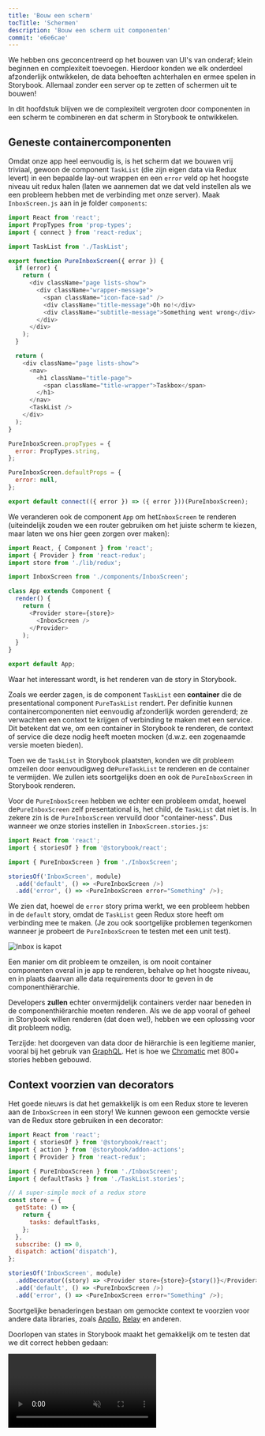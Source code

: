 ```yaml
---
title: 'Bouw een scherm'
tocTitle: 'Schermen'
description: 'Bouw een scherm uit componenten'
commit: 'e6e6cae'
---
```


We hebben ons geconcentreerd op het bouwen van UI's van onderaf; klein beginnen en complexiteit toevoegen. Hierdoor konden we elk onderdeel afzonderlijk ontwikkelen, de data behoeften achterhalen en ermee spelen in Storybook. Allemaal zonder een server op te zetten of schermen uit te bouwen!

In dit hoofdstuk blijven we de complexiteit vergroten door componenten in een scherm te combineren en dat scherm in Storybook te ontwikkelen.

## Geneste containercomponenten

Omdat onze app heel eenvoudig is, is het scherm dat we bouwen vrij triviaal, gewoon de component `TaskList` (die zijn eigen data via Redux levert) in een bepaalde lay-out wrappen en een `error` veld op het hoogste niveau uit redux halen (laten we aannemen dat we dat veld instellen als we een probleem hebben met de verbinding met onze server). Maak `InboxScreen.js` aan in je folder `components`:

```js:title=src/components/InboxScreen.js
import React from 'react';
import PropTypes from 'prop-types';
import { connect } from 'react-redux';

import TaskList from './TaskList';

export function PureInboxScreen({ error }) {
  if (error) {
    return (
      <div className="page lists-show">
        <div className="wrapper-message">
          <span className="icon-face-sad" />
          <div className="title-message">Oh no!</div>
          <div className="subtitle-message">Something went wrong</div>
        </div>
      </div>
    );
  }

  return (
    <div className="page lists-show">
      <nav>
        <h1 className="title-page">
          <span className="title-wrapper">Taskbox</span>
        </h1>
      </nav>
      <TaskList />
    </div>
  );
}

PureInboxScreen.propTypes = {
  error: PropTypes.string,
};

PureInboxScreen.defaultProps = {
  error: null,
};

export default connect(({ error }) => ({ error }))(PureInboxScreen);
```

We veranderen ook de component `App` om het`InboxScreen` te renderen (uiteindelijk zouden we een router gebruiken om het juiste scherm te kiezen, maar laten we ons hier geen zorgen over maken):

```js:title=src/App.js
import React, { Component } from 'react';
import { Provider } from 'react-redux';
import store from './lib/redux';

import InboxScreen from './components/InboxScreen';

class App extends Component {
  render() {
    return (
      <Provider store={store}>
        <InboxScreen />
      </Provider>
    );
  }
}

export default App;
```

Waar het interessant wordt, is het renderen van de story in Storybook.

Zoals we eerder zagen, is de component `TaskList` een **container** die de presentational component `PureTaskList` rendert. Per definitie kunnen containercomponenten niet eenvoudig afzonderlijk worden gerenderd; ze verwachten een context te krijgen of verbinding te maken met een service. Dit betekent dat we, om een container in Storybook te renderen, de context of service die deze nodig heeft moeten mocken (d.w.z. een zogenaamde versie moeten bieden).

Toen we de `TaskList` in Storybook plaatsten, konden we dit probleem omzeilen door eenvoudigweg de`PureTaskList` te renderen en de container te vermijden. We zullen iets soortgelijks doen en ook de `PureInboxScreen` in Storybook renderen.

Voor de `PureInboxScreen` hebben we echter een probleem omdat, hoewel de`PureInboxScreen` zelf presentational is, het child, de `TaskList` dat niet is. In zekere zin is de `PureInboxScreen` vervuild door "container-ness". Dus wanneer we onze stories instellen in `InboxScreen.stories.js`:

```js:title=src/components/InboxScreen.stories.js
import React from 'react';
import { storiesOf } from '@storybook/react';

import { PureInboxScreen } from './InboxScreen';

storiesOf('InboxScreen', module)
  .add('default', () => <PureInboxScreen />)
  .add('error', () => <PureInboxScreen error="Something" />);
```

We zien dat, hoewel de `error` story prima werkt, we een probleem hebben in de `default` story, omdat de `TaskList` geen Redux store heeft om verbinding mee te maken. (Je zou ook soortgelijke problemen tegenkomen wanneer je probeert de `PureInboxScreen` te testen met een unit test).

![Inbox is kapot](/intro-to-storybook/broken-inboxscreen.png)

Een manier om dit probleem te omzeilen, is om nooit container componenten overal in je app te renderen, behalve op het hoogste niveau, en in plaats daarvan alle data requirements door te geven in de componenthiërarchie.

Developers **zullen** echter onvermijdelijk containers verder naar beneden in de componenthiërarchie moeten renderen. Als we de app vooral of geheel in Storybook willen renderen (dat doen we!), hebben we een oplossing voor dit probleem nodig.

<div class="aside">
Terzijde: het doorgeven van data door de hiërarchie is een legitieme manier, vooral bij het gebruik van <a href="http://graphql.org/">GraphQL</a>. Het is hoe we <a href="https://www.chromatic.com">Chromatic</a> met 800+ stories hebben gebouwd.
</div>

## Context voorzien van decorators

Het goede nieuws is dat het gemakkelijk is om een Redux store te leveren aan de `InboxScreen` in een story! We kunnen gewoon een gemockte versie van de Redux store gebruiken in een decorator:

```js:title=src/components/InboxScreen.stories.js
import React from 'react';
import { storiesOf } from '@storybook/react';
import { action } from '@storybook/addon-actions';
import { Provider } from 'react-redux';

import { PureInboxScreen } from './InboxScreen';
import { defaultTasks } from './TaskList.stories';

// A super-simple mock of a redux store
const store = {
  getState: () => {
    return {
      tasks: defaultTasks,
    };
  },
  subscribe: () => 0,
  dispatch: action('dispatch'),
};

storiesOf('InboxScreen', module)
  .addDecorator((story) => <Provider store={store}>{story()}</Provider>)
  .add('default', () => <PureInboxScreen />)
  .add('error', () => <PureInboxScreen error="Something" />);
```

Soortgelijke benaderingen bestaan om gemockte context te voorzien voor andere data libraries, zoals [Apollo](https://www.npmjs.com/package/apollo-storybook-decorator), [Relay](https://github.com/orta/react-storybooks-relay-container) en anderen.

Doorlopen van states in Storybook maakt het gemakkelijk om te testen dat we dit correct hebben gedaan:

<video autoPlay muted playsInline loop >

  <source
    src="/intro-to-storybook/finished-inboxscreen-states.mp4"
    type="video/mp4"
  />
</video>

## Component-Driven Development

We zijn van onderaf begonnen met `Task` en zijn vervolgens overgegaan naar `TaskList`, nu hebben we een UI voor een volledig scherm. Ons `InboxScreen` biedt plaats aan een geneste containercomponent en bevat bijhorende stories.

<video autoPlay muted playsInline loop style="width:480px; height:auto; margin: 0 auto;">
  <source
    src="/intro-to-storybook/component-driven-development-optimized.mp4"
    type="video/mp4"
  />
</video>

[**Component-Driven Development**](https://www.componentdriven.org/) stelt je in staat om de complexiteit geleidelijk uit te breiden naarmate je hoger gaat in de componenthiërarchie. Één van de voordelen is een meer gericht development proces en een grotere dekking van alle mogelijke UI-permutaties. Kortom, CDD helpt je bij het bouwen van kwalitatief betere en complexere UI's.

We zijn nog niet klaar - het werk is nog niet gedaan wanneer de UI is gebouwd. We moeten er ook voor zorgen dat het na verloop van tijd duurzaam blijft.
